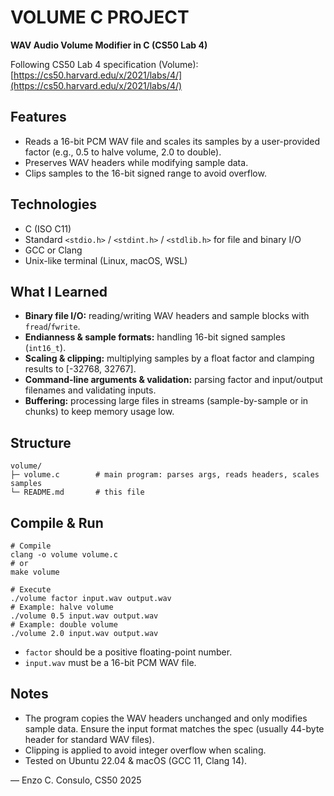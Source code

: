 # VOLUME C PROJECT

**WAV Audio Volume Modifier in C (CS50 Lab 4)**

Following CS50 Lab 4 specification (Volume):
[https://cs50.harvard.edu/x/2021/labs/4/](https://cs50.harvard.edu/x/2021/labs/4/)

## Features

* Reads a 16-bit PCM WAV file and scales its samples by a user-provided factor (e.g., 0.5 to halve volume, 2.0 to double).
* Preserves WAV headers while modifying sample data.
* Clips samples to the 16-bit signed range to avoid overflow.

## Technologies

* C (ISO C11)
* Standard `<stdio.h>` / `<stdint.h>` / `<stdlib.h>` for file and binary I/O
* GCC or Clang
* Unix-like terminal (Linux, macOS, WSL)

## What I Learned

* **Binary file I/O:** reading/writing WAV headers and sample blocks with `fread`/`fwrite`.
* **Endianness & sample formats:** handling 16-bit signed samples (`int16_t`).
* **Scaling & clipping:** multiplying samples by a float factor and clamping results to \[-32768, 32767].
* **Command-line arguments & validation:** parsing factor and input/output filenames and validating inputs.
* **Buffering:** processing large files in streams (sample-by-sample or in chunks) to keep memory usage low.

## Structure

```
volume/
├─ volume.c        # main program: parses args, reads headers, scales samples
└─ README.md       # this file
```

## Compile & Run

```
# Compile
clang -o volume volume.c
# or
make volume

# Execute
./volume factor input.wav output.wav
# Example: halve volume
./volume 0.5 input.wav output.wav
# Example: double volume
./volume 2.0 input.wav output.wav
```

* `factor` should be a positive floating-point number.
* `input.wav` must be a 16-bit PCM WAV file.

## Notes

* The program copies the WAV headers unchanged and only modifies sample data. Ensure the input format matches the spec (usually 44-byte header for standard WAV files).
* Clipping is applied to avoid integer overflow when scaling.
* Tested on Ubuntu 22.04 & macOS (GCC 11, Clang 14).

— Enzo C. Consulo, CS50 2025
